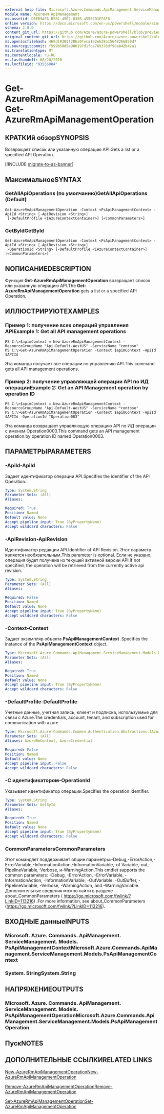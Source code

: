 ```yaml
---
external help file: Microsoft.Azure.Commands.ApiManagement.ServiceManagement.dll-Help.xml
Module Name: AzureRM.ApiManagement
ms.assetid: D5EB9AFA-B56C-45E2-838B-4555ED1EF8F8
online version: https://docs.microsoft.com/en-us/powershell/module/azurerm.apimanagement/get-azurermapimanagementoperation
schema: 2.0.0
content_git_url: https://github.com/Azure/azure-powershell/blob/preview/src/ResourceManager/ApiManagement/Commands.ApiManagement/help/Get-AzureRmApiManagementOperation.md
original_content_git_url: https://github.com/Azure/azure-powershell/blob/preview/src/ResourceManager/ApiManagement/Commands.ApiManagement/help/Get-AzureRmApiManagementOperation.md
ms.openlocfilehash: 469d10303f286a0feca162e628a1564826b850d7
ms.sourcegitcommit: f599b50d5e980197d1fca769378df90a842b42a1
ms.translationtype: MT
ms.contentlocale: ru-RU
ms.lasthandoff: 08/20/2020
ms.locfileid: "93556984"
---
```

# <span data-ttu-id="917b6-101">Get-AzureRmApiManagementOperation</span><span class="sxs-lookup"><span data-stu-id="917b6-101">Get-AzureRmApiManagementOperation</span></span>

## <span data-ttu-id="917b6-102">КРАТКИй обзор</span><span class="sxs-lookup"><span data-stu-id="917b6-102">SYNOPSIS</span></span>
<span data-ttu-id="917b6-103">Возвращает список или указанную операцию API.</span><span class="sxs-lookup"><span data-stu-id="917b6-103">Gets a list or a specified API Operation.</span></span>

[!INCLUDE [migrate-to-az-banner](../../includes/migrate-to-az-banner.md)]

## <span data-ttu-id="917b6-104">Максимальное</span><span class="sxs-lookup"><span data-stu-id="917b6-104">SYNTAX</span></span>

### <span data-ttu-id="917b6-105">GetAllApiOperations (по умолчанию)</span><span class="sxs-lookup"><span data-stu-id="917b6-105">GetAllApiOperations (Default)</span></span>
```
Get-AzureRmApiManagementOperation -Context <PsApiManagementContext> -ApiId <String> [-ApiRevision <String>]
 [-DefaultProfile <IAzureContextContainer>] [<CommonParameters>]
```

### <span data-ttu-id="917b6-106">GetById</span><span class="sxs-lookup"><span data-stu-id="917b6-106">GetById</span></span>
```
Get-AzureRmApiManagementOperation -Context <PsApiManagementContext> -ApiId <String> [-ApiRevision <String>]
 -OperationId <String> [-DefaultProfile <IAzureContextContainer>] [<CommonParameters>]
```

## <span data-ttu-id="917b6-107">NОПИСАНИЕ</span><span class="sxs-lookup"><span data-stu-id="917b6-107">DESCRIPTION</span></span>
<span data-ttu-id="917b6-108">Функция **Get-AzureRmApiManagementOperation** возвращает список или указанную операцию API.</span><span class="sxs-lookup"><span data-stu-id="917b6-108">The **Get-AzureRmApiManagementOperation** gets a list or a specified API Operation.</span></span>

## <span data-ttu-id="917b6-109">ИЛЛЮСТРИРУЮТ</span><span class="sxs-lookup"><span data-stu-id="917b6-109">EXAMPLES</span></span>

### <span data-ttu-id="917b6-110">Пример 1: получение всех операций управления API</span><span class="sxs-lookup"><span data-stu-id="917b6-110">Example 1: Get all API management operations</span></span>
```
PS C:\>$apimContext = New-AzureRmApiManagementContext -ResourceGroupName "Api-Default-WestUS" -ServiceName "contoso"
PS C:\>Get-AzureRmApiManagementOperation -Context $apimContext -ApiId $APIId
```

<span data-ttu-id="917b6-111">Эта команда получает все операции по управлению API.</span><span class="sxs-lookup"><span data-stu-id="917b6-111">This command gets all API management operations.</span></span>

### <span data-ttu-id="917b6-112">Пример 2: получение управляющей операции API по ИД операции</span><span class="sxs-lookup"><span data-stu-id="917b6-112">Example 2: Get an API Management operation by operation ID</span></span>
```
PS C:\>$apimContext = New-AzureRmApiManagementContext -ResourceGroupName "Api-Default-WestUS" -ServiceName "contoso"
PS C:\>Get-AzureRmApiManagementOperation -Context $apimContext -ApiId $APIId -OperationId "Operation003"
```

<span data-ttu-id="917b6-113">Эта команда возвращает управляющую операцию API по ИД операции с именем Operation0003.</span><span class="sxs-lookup"><span data-stu-id="917b6-113">This command gets an API management operation by operation ID named Operation0003.</span></span>

## <span data-ttu-id="917b6-114">ПАРАМЕТРЫ</span><span class="sxs-lookup"><span data-stu-id="917b6-114">PARAMETERS</span></span>

### <span data-ttu-id="917b6-115">-ApiId</span><span class="sxs-lookup"><span data-stu-id="917b6-115">-ApiId</span></span>
<span data-ttu-id="917b6-116">Задает идентификатор операции API.</span><span class="sxs-lookup"><span data-stu-id="917b6-116">Specifies the identifier of the API Operation.</span></span>

```yaml
Type: System.String
Parameter Sets: (All)
Aliases:

Required: True
Position: Named
Default value: None
Accept pipeline input: True (ByPropertyName)
Accept wildcard characters: False
```

### <span data-ttu-id="917b6-117">-ApiRevision</span><span class="sxs-lookup"><span data-stu-id="917b6-117">-ApiRevision</span></span>
<span data-ttu-id="917b6-118">Идентификатор редакции API.</span><span class="sxs-lookup"><span data-stu-id="917b6-118">Identifier of API Revision.</span></span> <span data-ttu-id="917b6-119">Этот параметр является необязательным.</span><span class="sxs-lookup"><span data-stu-id="917b6-119">This parameter is optional.</span></span> <span data-ttu-id="917b6-120">Если не указано, операция будет получена из текущей активной версии API.</span><span class="sxs-lookup"><span data-stu-id="917b6-120">If not specified, the operation will be retrieved from the currently active api revision.</span></span>

```yaml
Type: System.String
Parameter Sets: (All)
Aliases:

Required: False
Position: Named
Default value: None
Accept pipeline input: True (ByPropertyName)
Accept wildcard characters: False
```

### <span data-ttu-id="917b6-121">-Context</span><span class="sxs-lookup"><span data-stu-id="917b6-121">-Context</span></span>
<span data-ttu-id="917b6-122">Задает экземпляр объекта **PsApiManagementContext** .</span><span class="sxs-lookup"><span data-stu-id="917b6-122">Specifies the instance of the **PsApiManagementContext** object.</span></span>

```yaml
Type: Microsoft.Azure.Commands.ApiManagement.ServiceManagement.Models.PsApiManagementContext
Parameter Sets: (All)
Aliases:

Required: True
Position: Named
Default value: None
Accept pipeline input: True (ByPropertyName)
Accept wildcard characters: False
```

### <span data-ttu-id="917b6-123">-DefaultProfile</span><span class="sxs-lookup"><span data-stu-id="917b6-123">-DefaultProfile</span></span>
<span data-ttu-id="917b6-124">Учетные данные, учетная запись, клиент и подписка, используемые для связи с Azure.</span><span class="sxs-lookup"><span data-stu-id="917b6-124">The credentials, account, tenant, and subscription used for communication with azure.</span></span>

```yaml
Type: Microsoft.Azure.Commands.Common.Authentication.Abstractions.IAzureContextContainer
Parameter Sets: (All)
Aliases: AzureRmContext, AzureCredential

Required: False
Position: Named
Default value: None
Accept pipeline input: False
Accept wildcard characters: False
```

### <span data-ttu-id="917b6-125">-С идентификатором</span><span class="sxs-lookup"><span data-stu-id="917b6-125">-OperationId</span></span>
<span data-ttu-id="917b6-126">Указывает идентификатор операции.</span><span class="sxs-lookup"><span data-stu-id="917b6-126">Specifies the operation identifier.</span></span>

```yaml
Type: System.String
Parameter Sets: GetById
Aliases:

Required: True
Position: Named
Default value: None
Accept pipeline input: True (ByPropertyName)
Accept wildcard characters: False
```

### <span data-ttu-id="917b6-127">CommonParameters</span><span class="sxs-lookup"><span data-stu-id="917b6-127">CommonParameters</span></span>
<span data-ttu-id="917b6-128">Этот командлет поддерживает общие параметры:-Debug,-ErrorAction,-ErrorVariable,-InformationAction,-InformationVariable,-of Variable,-out,-PipelineVariable,-Verbose, и-WarningAction.</span><span class="sxs-lookup"><span data-stu-id="917b6-128">This cmdlet supports the common parameters: -Debug, -ErrorAction, -ErrorVariable, -InformationAction, -InformationVariable, -OutVariable, -OutBuffer, -PipelineVariable, -Verbose, -WarningAction, and -WarningVariable.</span></span> <span data-ttu-id="917b6-129">Дополнительные сведения можно найти в разделе about_CommonParameters ( https://go.microsoft.com/fwlink/?LinkID=113216) .</span><span class="sxs-lookup"><span data-stu-id="917b6-129">For more information, see about_CommonParameters (https://go.microsoft.com/fwlink/?LinkID=113216).</span></span>

## <span data-ttu-id="917b6-130">ВХОДНЫЕ данные</span><span class="sxs-lookup"><span data-stu-id="917b6-130">INPUTS</span></span>

### <span data-ttu-id="917b6-131">Microsoft. Azure. Commands. ApiManagement. ServiceManagement. Models. PsApiManagementContext</span><span class="sxs-lookup"><span data-stu-id="917b6-131">Microsoft.Azure.Commands.ApiManagement.ServiceManagement.Models.PsApiManagementContext</span></span>

### <span data-ttu-id="917b6-132">System. String</span><span class="sxs-lookup"><span data-stu-id="917b6-132">System.String</span></span>

## <span data-ttu-id="917b6-133">НАПРЯЖЕНИЕ</span><span class="sxs-lookup"><span data-stu-id="917b6-133">OUTPUTS</span></span>

### <span data-ttu-id="917b6-134">Microsoft. Azure. Commands. ApiManagement. ServiceManagement. Models. PsApiManagementOperation</span><span class="sxs-lookup"><span data-stu-id="917b6-134">Microsoft.Azure.Commands.ApiManagement.ServiceManagement.Models.PsApiManagementOperation</span></span>

## <span data-ttu-id="917b6-135">Пуск</span><span class="sxs-lookup"><span data-stu-id="917b6-135">NOTES</span></span>

## <span data-ttu-id="917b6-136">ДОПОЛНИТЕЛЬНЫЕ ССЫЛКИ</span><span class="sxs-lookup"><span data-stu-id="917b6-136">RELATED LINKS</span></span>

[<span data-ttu-id="917b6-137">New-AzureRmApiManagementOperation</span><span class="sxs-lookup"><span data-stu-id="917b6-137">New-AzureRmApiManagementOperation</span></span>](./New-AzureRmApiManagementOperation.md)

[<span data-ttu-id="917b6-138">Remove-AzureRmApiManagementOperation</span><span class="sxs-lookup"><span data-stu-id="917b6-138">Remove-AzureRmApiManagementOperation</span></span>](./Remove-AzureRmApiManagementOperation.md)

[<span data-ttu-id="917b6-139">Set-AzureRmApiManagementOperation</span><span class="sxs-lookup"><span data-stu-id="917b6-139">Set-AzureRmApiManagementOperation</span></span>](./Set-AzureRmApiManagementOperation.md)


